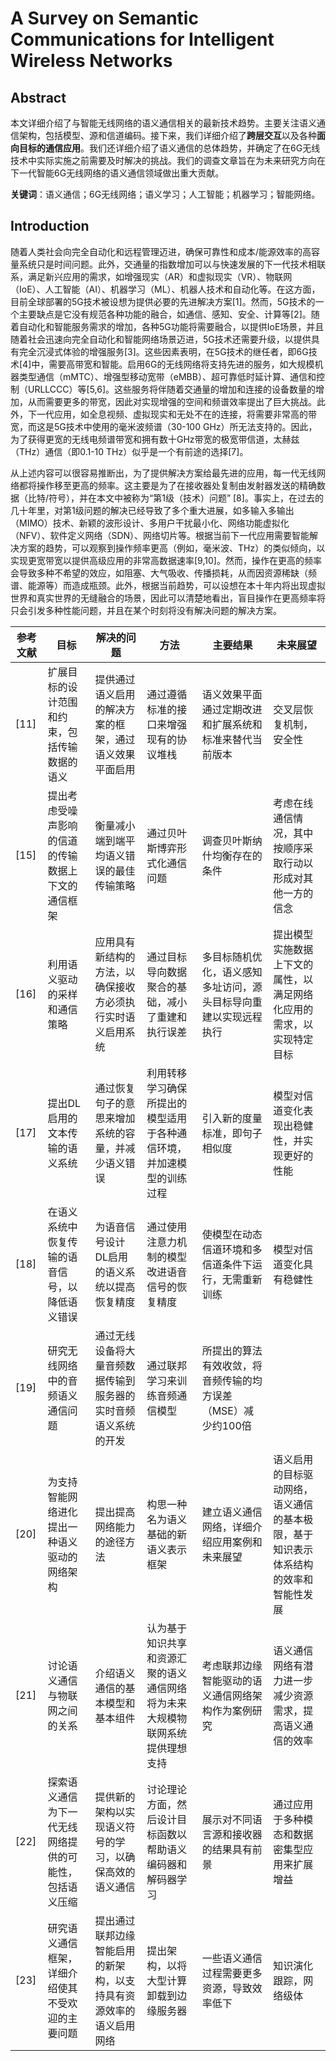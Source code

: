 # A Survey on Semantic Communications for Intelligent Wireless Networks

## Abstract

本文详细介绍了与智能无线网络的语义通信相关的最新技术趋势。主要关注语义通信架构，包括模型、源和信道编码。接下来，我们详细介绍了**跨层交互**以及各种**面向目标的通信应用**。我们还详细介绍了语义通信的总体趋势，并确定了在6G无线技术中实际实施之前需要及时解决的挑战。我们的调查文章旨在为未来研究方向在下一代智能6G无线网络的语义通信领域做出重大贡献。&#x20;

**关键词**：语义通信；6G无线网络；语义学习；人工智能；机器学习；智能网络。

## Introduction

随着人类社会向完全自动化和远程管理迈进，确保可靠性和成本/能源效率的高容量系统只是时间问题。此外，交通量的指数增加可以与快速发展的下一代技术相联系，满足新兴应用的需求，如增强现实（AR）和虚拟现实（VR）、物联网（IoE）、人工智能（AI）、机器学习（ML）、机器人技术和自动化等。在这方面，目前全球部署的5G技术被设想为提供必要的先进解决方案\[1]。然而，5G技术的一个主要缺点是它没有规范各种功能的融合，如通信、感知、安全、计算等\[2]。随着自动化和智能服务需求的增加，各种5G功能将需要融合，以提供IoE场景，并且随着社会迅速向完全自动化和智能网络场景迈进，5G技术还需要升级，以提供具有完全沉浸式体验的增强服务\[3]。这些因素表明，在5G技术的继任者，即6G技术\[4]中，需要高带宽和智能。启用6G的无线网络将支持先进的服务，如大规模机器类型通信（mMTC）、增强型移动宽带（eMBB）、超可靠低时延计算、通信和控制（URLLCCC）等\[5,6]。这些服务将伴随着交通量的增加和连接的设备数量的增加，从而需要更多的带宽，因此对实现增强的空间和频谱效率提出了巨大挑战。此外，下一代应用，如全息视频、虚拟现实和无处不在的连接，将需要非常高的带宽，而这是5G技术中使用的毫米波频谱（30-100 GHz）所无法支持的。因此，为了获得更宽的无线电频谱带宽和拥有数十GHz带宽的极宽带信道，太赫兹（THz）通信（即0.1-10 THz）似乎是一个有前途的选择\[7]。

从上述内容可以很容易推断出，为了提供解决方案给最先进的应用，每一代无线网络都将操作移至更高的频率。这主要是为了在接收器处复制由发射器发送的精确数据（比特/符号），并在本文中被称为“第1级（技术）问题” \[8]。事实上，在过去的几十年里，对第1级问题的解决已经导致了多个重大进展，如多输入多输出（MIMO）技术、新颖的波形设计、多用户干扰最小化、网络功能虚拟化（NFV）、软件定义网络（SDN）、网络切片等。根据当前下一代应用需要智能解决方案的趋势，可以观察到操作频率更高（例如，毫米波、THz）的类似倾向，以实现更宽带宽以提供高级应用的非常高数据速率\[9,10]。然而，操作在更高的频率会导致多种不希望的效应，如阻塞、大气吸收、传播损耗，从而因资源稀缺（频谱、能源等）而造成瓶颈。此外，根据当前趋势，可以设想在本十年内将出现虚拟世界和真实世界的无缝融合的场景，因此可以清楚地看出，盲目操作在更高频率将只会引发多种性能问题，并且在某个时刻将没有解决问题的解决方案。







| 参考文献  | 目标                          | 解决的问题                             | 方法                                     | 主要结果                              | 未来展望                                      |
| ----- | --------------------------- | --------------------------------- | -------------------------------------- | --------------------------------- | ----------------------------------------- |
| \[11] | 扩展目标的设计范围和约束，包括传输数据的语义      | 提供通过语义启用的解决方案的框架，通过语义效果平面启用       | 通过遵循标准的接口来增强现有的协议堆栈                    | 语义效果平面通过定期改进和扩展系统和标准来替代当前版本       | 交叉层恢复机制，安全性                               |
| \[15] | 提出考虑受噪声影响的信道的传输数据上下文的通信框架   | 衡量减小端到端平均语义错误的最佳传输策略              | 通过贝叶斯博弈形式化通信问题                         | 调查贝叶斯纳什均衡存在的条件                    | 考虑在线通信情况，其中按顺序采取行动以形成对其他一方的信念             |
| \[16] | 利用语义驱动的采样和通信策略              | 应用具有新结构的方法，以确保接收方必须执行实时语义启用系统     | 通过目标导向数据聚合的基础，减小了重建和执行误差               | 多目标随机优化，语义感知多址访问，源头目标导向重建以实现远程执行  | 提出模型实施数据上下文的属性，以满足网络化应用的需求，以实现特定目标        |
| \[17] | 提出DL启用的文本传输的语义系统            | 通过恢复句子的意思来增加系统的容量，并减少语义错误         | 利用转移学习确保所提出的模型适用于各种通信环境，并加速模型的训练过程     | 引入新的度量标准，即句子相似度                   | 模型对信道变化表现出稳健性，并实现更好的性能                    |
| \[18] | 在语义系统中恢复传输的语音信号，以降低语义错误     | 为语音信号设计DL启用的语义系统以提高恢复精度           | 通过使用注意力机制的模型改进语音信号的恢复精度                | 使模型在动态信道环境和多信道条件下运行，无需重新训练        | 模型对信道变化具有稳健性                              |
| \[19] | 研究无线网络中的音频语义通信问题            | 通过无线设备将大量音频数据传输到服务器的实时音频语义系统的开发   | 通过联邦学习来训练音频通信模型                        | 所提出的算法有效收敛，将音频传输的均方误差（MSE）减少约100倍 |                                           |
| \[20] | 为支持智能网络进化提出一种语义驱动的网络架构      | 提出提高网络能力的途径方法                     | 构思一种名为语义基础的新语义表示框架                     | 建立语义通信网络，详细介绍应用案例和未来展望            | 语义启用的目标驱动网络，语义通信的基本极限，基于知识表示体系结构的效率和智能性发展 |
| \[21] | 讨论语义通信与物联网之间的关系             | 介绍语义通信的基本模型和基本组件                  | 认为基于知识共享和资源汇聚的语义通信网络将为未来大规模物联网系统提供理想支持 | 考虑联邦边缘智能驱动的语义通信网络架构作为案例研究         | 语义通信网络有潜力进一步减少资源需求，提高语义通信的效率              |
| \[22] | 探索语义通信为下一代无线网络提供的可能性，包括语义压缩 | 提供新的架构以实现语义符号的学习，以确保高效的语义通信       | 讨论理论方面，然后设计目标函数以帮助语义编码器和解码器学习          | 展示对不同语言源和接收器的结果具有前景               | 通过应用于多种模态和数据密集型应用来扩展增益                    |
| \[23] | 研究语义通信框架，详细介绍使其不受欢迎的主要问题    | 提出通过联邦边缘智能启用的新架构，以支持具有资源效率的语义启用网络 | 提出架构，以将大型计算卸载到边缘服务器                    | 一些语义通信过程需要更多资源，导致效率低下             | 知识演化跟踪，网络级体                               |

